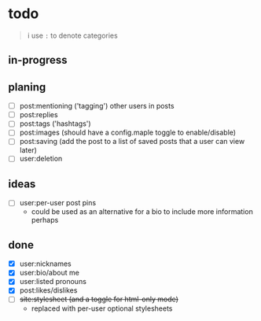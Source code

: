 # todo

> i use `:` to denote categories

## in-progress

## planing

- [ ] post:mentioning ('tagging') other users in posts
- [ ] post:replies
- [ ] post:tags ('hashtags')
- [ ] post:images (should have a config.maple toggle to enable/disable)
- [ ] post:saving (add the post to a list of saved posts that a user can view later)
- [ ] user:deletion

## ideas

- [ ] user:per-user post pins
	- could be used as an alternative for a bio to include more information perhaps

## done

- [x] user:nicknames
- [x] user:bio/about me
- [x] user:listed pronouns
- [x] post:likes/dislikes
- [ ] ~~site:stylesheet (and a toggle for html-only mode)~~
	- replaced with per-user optional stylesheets
